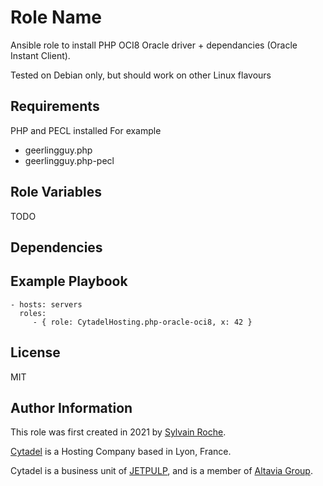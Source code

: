 Role Name
=========

Ansible role to install PHP OCI8 Oracle driver + dependancies (Oracle Instant Client).

Tested on Debian only, but should work on other Linux flavours

Requirements
------------

PHP and PECL installed
For example
* geerlingguy.php
* geerlingguy.php-pecl

Role Variables
--------------

TODO

Dependencies
------------

Example Playbook
----------------

    - hosts: servers
      roles:
         - { role: CytadelHosting.php-oracle-oci8, x: 42 }

License
-------

MIT

Author Information
------------------

This role was first created in 2021 by [Sylvain Roche](https://github.com/niavlysAO).

[Cytadel](https://www.cytadel.fr/) is a Hosting Company based in Lyon, France.

Cytadel is a business unit of [JETPULP](https://www.jetpulp.fr/), and is a member of [Altavia Group](https://www.altavia.com/).
